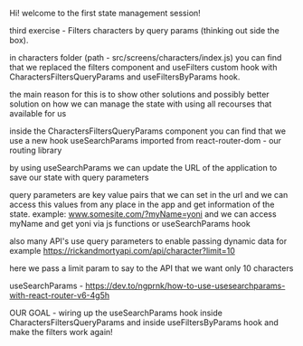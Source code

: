 Hi! welcome to the first state management session!

third exercise - Filters characters by query params (thinking out side the box).

in characters folder (path - src/screens/characters/index.js)
you can find that we replaced the filters component and useFilters custom hook
with CharactersFiltersQueryParams and useFiltersByParams hook.

the main reason for this is to show other solutions and possibly better solution
on how we can manage the state with using all recourses that available for us

inside the CharactersFiltersQueryParams component you can find that we use
a new hook useSearchParams imported from react-router-dom - our routing library

by using useSearchParams we can update the URL of the application to save our state
with query parameters

query parameters are key value pairs that we can set in the url
and we can access this values from any place in the app and get information
of the state.
example:
www.somesite.com/?myName=yoni
and we can access myName and get yoni via js functions or useSearchParams hook

also many API's use query parameters to enable passing dynamic data
for example
https://rickandmortyapi.com/api/character?limit=10

here we pass a limit param to say to the API that we want only 10 characters

useSearchParams -
https://dev.to/ngprnk/how-to-use-usesearchparams-with-react-router-v6-4g5h

OUR GOAL -
wiring up the useSearchParams hook inside CharactersFiltersQueryParams
and inside useFiltersByParams hook
and make the filters work again!
